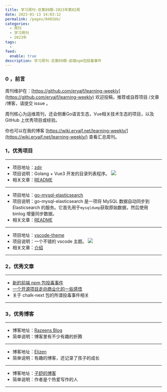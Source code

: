 ```yaml
---
title: 学习周刊-总第89期-2023年第02周
date: 2023-01-13 14:03:12
permalink: /pages/0401bb/
categories:
  - 周刊
  - 学习周刊
  - 2023年
tags:
  -
feed:
  enable: true
description: 学习周刊-总第89期-前端npm包投毒事件
---
```



### 0 ，前言

周刊维护在：[https://github.com/eryajf/learning-weekly](https://github.com/eryajf/learning-weekly)  欢迎投稿，推荐或自荐项目 /文章 /博客，请提交 issue 。

周刊核心为运维周刊，还会侧重Go语言生态，Vue相关技术生态的项目，以及 GitHub 上优秀项目或经验。

你也可以在我的博客 [https://wiki.eryajf.net/learning-weekly/](https://wiki.eryajf.net/learning-weekly/) 查看汇总周刊。


### 1，优秀项目

---
- 项目地址：[zdir](https://github.com/helloxz/zdir)
- 项目说明：Golang + Vue3 开发的目录列表程序。
  ![](http://t.eryajf.net/imgs/2023/01/a7a24288f5098200.png)
- 相关文章：[README](https://github.com/helloxz/zdir#readme)
---
- 项目地址：[go-mysql-elasticsearch](https://github.com/go-mysql-org/go-mysql-elasticsearch)
- 项目说明：go-mysql-elasticsearch 是一项将 MySQL 数据自动同步到 Elasticsearch 的服务。它首先用于`mysqldump`获取原始数据，然后使用 binlog 增量同步数据。
- 相关文章：[README](https://github.com/go-mysql-org/go-mysql-elasticsearch#readme)
---
- 项目地址：[vscode-theme](https://github.com/moegi-design/vscode-theme)
- 项目说明：一个不错的 vscode 主题。
  ![](http://t.eryajf.net/imgs/2023/01/452b7165debe1cf5.png)
- 相关文章：[介绍](https://notes.ljl.li/making-vscode-moegi-theme/)
---

### 2，优秀文章

---
- [新的前端 npm 包投毒事件](https://v2ex.com/t/906834?p=3)
- [一个开源项目走向商业化的一些感悟](https://www.v2ex.com/t/711701?p=4)
- 关于 chalk-next 包的所谓投毒事件相关
---

### 3，优秀博客

---
- 博客地址：[Razeens Blog](https://razeen.me/)
- 简单说明：博客里有不少有趣的折腾
---
- 博客地址：[Elizen](https://elizen.me/)
- 简单说明：有趣的博客，还记录了孩子的成长
---
- 博客地址：[子舒的博客](https://zburu.com/)
- 简单说明：作者是个热爱写作的人
---
